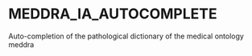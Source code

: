# MEDDRA_IA_AUTOCOMPLETE
Auto-completion of the pathological dictionary of the medical ontology meddra
